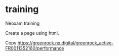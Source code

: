 # training
Neoxam training

Create a page using html. 

Copy https://greenrock.nx.digital/greenrock_active-FR0011352160/performance
